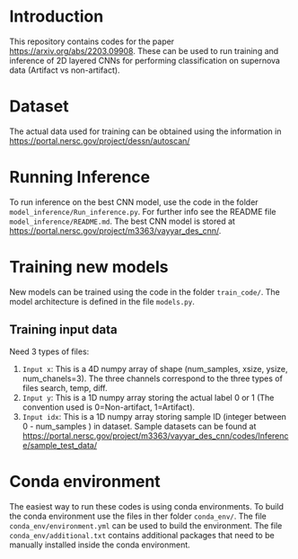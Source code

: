 
# Introduction
This repository contains codes for the paper https://arxiv.org/abs/2203.09908. These can be used to run training and inference of 2D layered CNNs for performing classification on supernova data (Artifact vs non-artifact).

# Dataset
The actual data used for training can be obtained using the information in https://portal.nersc.gov/project/dessn/autoscan/

# Running Inference
To run inference on the best CNN model, use the code in the folder `model_inference/Run_inference.py`.
For further info see the README file `model_inference/README.md`.
The best CNN model is stored at https://portal.nersc.gov/project/m3363/vayyar_des_cnn/.

# Training new models
New models can be trained using the code in the folder `train_code/`. The model architecture is defined in the file `models.py`.
## Training input data
Need 3 types of files:
1. `Input x`: This is a 4D numpy array of shape (num_samples, xsize, ysize, num_chanels=3). The three channels correspond to the three types of files search, temp, diff.
2. `Input y`: This is a 1D numpy array storing the actual label 0 or 1 (The convention used is 0=Non-artifact, 1=Artifact).
3. `Input idx`: This is a 1D numpy array storing sample ID (integer between 0 - num_samples ) in dataset.
Sample datasets can be found at https://portal.nersc.gov/project/m3363/vayyar_des_cnn/codes/Inference/sample_test_data/
# Conda environment
The easiest way to run these codes is using conda environments. To build the conda environment use the files in ther folder
`conda_env/`. The file `conda_env/environment.yml` can be used to build the environment. The file `conda_env/additional.txt` contains additional packages that need to be manually installed inside the conda environment.



